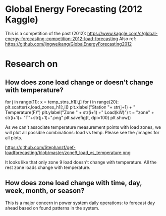 # Global Energy Forecasting (2012 Kaggle)
This is a competition of the past (2012): https://www.kaggle.com/c/global-energy-forecasting-competition-2012-load-forecasting
Also ref: https://github.com/jingweikang/GlobalEnergyForecasting2012

# Research on
## How does zone load change or doesn't change with temperature?
for j in range(11):
    x = temp_stns_h1[:,j]
    for i in range(20):
        plt.scatter(x,load_zones_h1[:,i])
        plt.xlabel("Station "+ str(j+1) + " Temperature(F)")
        plt.ylabel("Zone " + str(i+1) +" Load(kW)")
        t = "zone" + str(i+1)+ "T"+str(j+1)+".png"
        plt.savefig(t, dpi=100)
        plt.show()
 
 As we can't associate temperature measurement points with load zones, we will plot all possible combinations: load vs temp. Please see the /images for all plots.
 
  https://github.com/Stephanzf/gef-loadforecasting/blob/master/zone9_load_vs_temperature.png  
  
  It looks like that only zone 9 load doesn't change with temperature. All the rest zone loads change with temperature. 
  
  ## How does zone load change with time, day, week, month, or season? 
  This is a major concern in power system daily operations: to forecast day ahead based on found patterns in the system.
  
  
